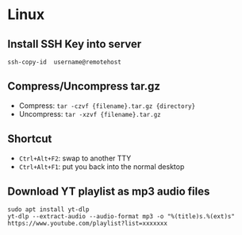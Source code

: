 # Linux

## Install SSH Key into server

```
ssh-copy-id  username@remotehost
```


## Compress/Uncompress tar.gz

- Compress: `tar -czvf {filename}.tar.gz {directory}`
- Uncompress: `tar -xzvf {filename}.tar.gz`

## Shortcut

- `Ctrl+Alt+F2`: swap to another TTY
- `Ctrl+Alt+F1`: put you back into the normal desktop

## Download YT playlist as mp3 audio files

```
sudo apt install yt-dlp
yt-dlp --extract-audio --audio-format mp3 -o "%(title)s.%(ext)s" https://www.youtube.com/playlist?list=xxxxxxx
```


